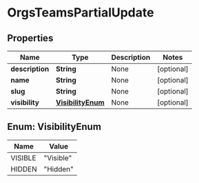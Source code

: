 
# OrgsTeamsPartialUpdate

## Properties
Name | Type | Description | Notes
------------ | ------------- | ------------- | -------------
**description** | **String** | None |  [optional]
**name** | **String** | None |  [optional]
**slug** | **String** | None |  [optional]
**visibility** | [**VisibilityEnum**](#VisibilityEnum) | None |  [optional]


<a name="VisibilityEnum"></a>
## Enum: VisibilityEnum
Name | Value
---- | -----
VISIBLE | &quot;Visible&quot;
HIDDEN | &quot;Hidden&quot;



